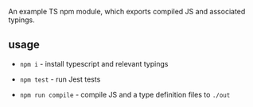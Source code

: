 An example TS npm module, which exports compiled JS and associated typings.

## usage

- `npm i` - install typescript and relevant typings

- `npm test` - run Jest tests

- `npm run compile` - compile JS and a type definition files to `./out`
